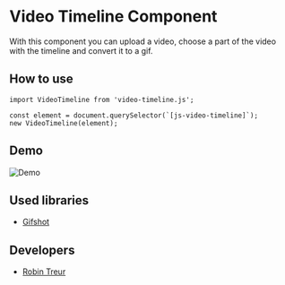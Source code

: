 # Video Timeline Component
With this component you can upload a video, choose a part of the video with the timeline and convert it to a gif.

## How to use
```
import VideoTimeline from 'video-timeline.js';

const element = document.querySelector(`[js-video-timeline]`);
new VideoTimeline(element);
```
## Demo
![Demo](/demo.gif)

## Used libraries
* [Gifshot](https://github.com/yahoo/gifshot)

## Developers
* [Robin Treur](mailto:robintreur@gmail.com)